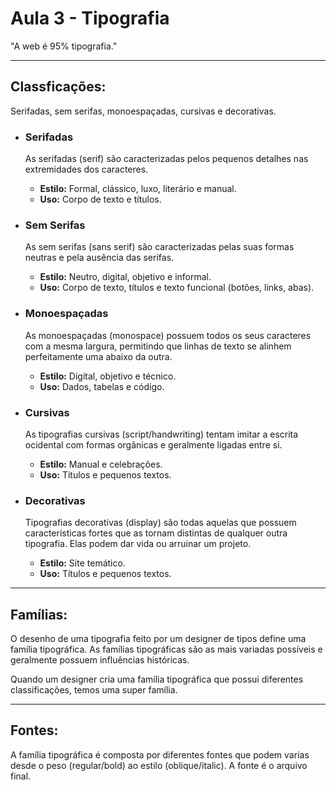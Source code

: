 # Aula 3  - Tipografia

"A web é 95% tipografia."

----
## Classficações: 

Serifadas, sem serifas, monoespaçadas, cursivas e decorativas.

* ### Serifadas

  As serifadas (serif) são caracterizadas pelos pequenos detalhes nas extremidades dos caracteres.

  * **Estilo:** Formal, clássico, luxo, literário e manual.
  * **Uso:** Corpo de texto e títulos.
  

* ### Sem Serifas

  As sem serifas (sans serif) são caracterizadas pelas suas formas neutras e pela ausência das serifas.

  * **Estilo:** Neutro, digital, objetivo e informal.
  * **Uso:** Corpo de texto, títulos e texto funcional (botões, links, abas).

* ### Monoespaçadas

  As monoespaçadas (monospace) possuem todos os seus caracteres com a mesma largura, permitindo que linhas de texto se alinhem perfeitamente uma abaixo da outra.

  * **Estilo:** Digital, objetivo e técnico.
  * **Uso:** Dados, tabelas e código.

* ### Cursivas

  As tipografias cursivas (script/handwriting) tentam imitar a escrita ocidental com formas orgânicas e geralmente ligadas entre si.

  * **Estilo:** Manual e celebrações.
  * **Uso:** Títulos e pequenos textos.

* ### Decorativas

  Tipografias decorativas (display) são todas aquelas que possuem características fortes que as tornam distintas de qualquer outra tipografia. Elas podem dar vida ou arruinar um projeto.

  * **Estilo:** Site temático.
  * **Uso:** Títulos e pequenos textos.

----
## Famílias: 
  O desenho de uma tipografia feito por um designer de tipos define uma família tipográfica. As famílias tipográficas são as mais variadas possíveis e geralmente possuem influências históricas.

  Quando um designer cria uma família tipográfica que possui diferentes classificações, temos uma super família.

----
## Fontes:
  A família tipográfica é composta por diferentes fontes que podem varias desde o peso (regular/bold) ao estilo (oblique/italic). A fonte é o arquivo final.